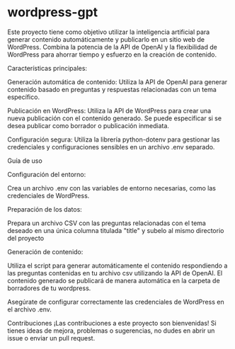 # wordpress-gpt
Este proyecto tiene como objetivo utilizar la inteligencia artificial para generar contenido automáticamente y publicarlo en un sitio web de WordPress. Combina la potencia de la API de OpenAI y la flexibilidad de WordPress para ahorrar tiempo y esfuerzo en la creación de contenido.

Características principales:

Generación automática de contenido: Utiliza la API de OpenAI para generar contenido basado en preguntas y respuestas relacionadas con un tema específico.

Publicación en WordPress: Utiliza la API de WordPress para crear una nueva publicación con el contenido generado. Se puede especificar si se desea publicar como borrador o publicación inmediata.

Configuración segura: Utiliza la librería python-dotenv para gestionar las credenciales y configuraciones sensibles en un archivo .env separado.

Guía de uso

Configuración del entorno:

Crea un archivo .env con las variables de entorno necesarias, como las credenciales de WordPress.

Preparación de los datos:

Prepara un archivo CSV con las preguntas relacionadas con el tema deseado en una única columna titulada "title" y subelo al mismo directorio del proyecto

Generación de contenido:

Utiliza el script para generar automáticamente el contenido respondiendo a las preguntas contenidas en tu archivo csv utilizando la API de OpenAI.
El contenido generado se publicará de manera automática en la carpeta de borradores de tu wordpress.

Asegúrate de configurar correctamente las credenciales de WordPress en el archivo .env.

Contribuciones
¡Las contribuciones a este proyecto son bienvenidas! Si tienes ideas de mejora, problemas o sugerencias, no dudes en abrir un issue o enviar un pull request.
